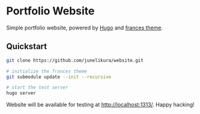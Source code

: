 # Portfolio Website

Simple portfolio website, powered by [Hugo](https://gohugo.io/) and [frances theme](https://github.com/mcrwfrd/hugo-frances-theme).

## Quickstart

```sh
git clone https://github.com/junelikura/website.git

# initialize the frances theme
git submodule update --init --recursive

# start the test server
hugo server
```

Website will be available for testing at [http://localhost:1313/](http://localhost:1313/). Happy hacking!
